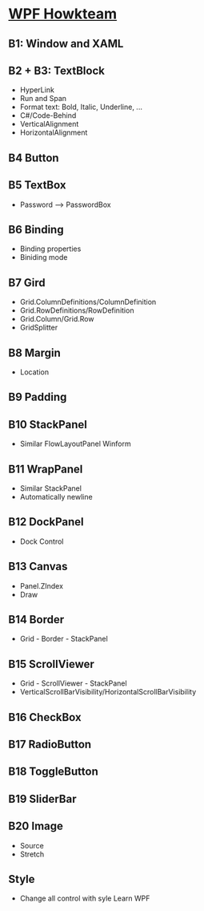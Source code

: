 # [WPF Howkteam](https://www.howkteam.vn/course/lap-trinh-wpf-co-ban-30)

## B1: Window and XAML 
## B2 + B3: TextBlock
* HyperLink
* Run and Span
* Format text: Bold, Italic, Underline, ...
* C#/Code-Behind
* VerticalAlignment
* HorizontalAlignment
## B4 Button
## B5 TextBox
* Password --> PasswordBox
## B6 Binding
* Binding properties
* Biniding mode
## B7 Gird
* Grid.ColumnDefinitions/ColumnDefinition
* Grid.RowDefinitions/RowDefinition
* Grid.Column/Grid.Row
* GridSplitter
## B8 Margin
* Location
## B9 Padding
## B10 StackPanel 
* Similar FlowLayoutPanel Winform
## B11 WrapPanel
* Similar StackPanel
* Automatically newline 
## B12 DockPanel
* Dock Control
## B13 Canvas
* Panel.ZIndex
* Draw
## B14 Border 
* Grid - Border - StackPanel
## B15 ScrollViewer
* Grid - ScrollViewer - StackPanel
* VerticalScrollBarVisibility/HorizontalScrollBarVisibility
## B16 CheckBox
## B17 RadioButton
## B18 ToggleButton
## B19 SliderBar
## B20 Image
* Source
* Stretch
## Style
* Change all control with syle
Learn WPF
